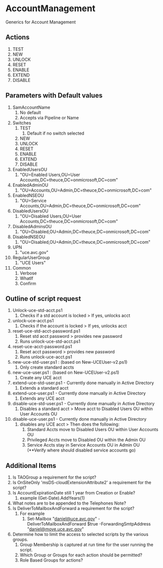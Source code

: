 # AccountManagement

Generics for Account Management

## Actions

1. TEST
1. NEW
1. UNLOCK
1. RESET
1. ENABLE
1. EXTEND
1. DISABLE

## Parameters with Default values

1. SamAccountName
    1. No default
    1. Accepts via Pipeline or Name
1. Switches
    1. TEST
        1. Default if no switch selected
    1. NEW
    1. UNLOCK
    1. RESET
    1. ENABLE
    1. EXTEND
    1. DISABLE
1. EnabledUsersOU
    1. "OU=Enabled Users,OU=User Accounts,DC=theuce,DC=onmicrosoft,DC=com"
1. EnabledAdminOU
    1. "OU=Accounts,OU=Admin,DC=theuce,DC=onmicrosoft,DC=com"
1. EnabledNSEOU
    1. "OU=Service Accounts,OU=Admin,DC=theuce,DC=onmicrosoft,DC=com"
1. DisabledUsersOU
    1. "OU=Disabled Users,OU=User Accounts,DC=theuce,DC=onmicrosoft,DC=com"
1. DisabledAdminsOU
    1. "OU=Disabled,OU=Admin,DC=theuce,DC=onmicrosoft,DC=com"
1. DisabledNSEOU
    1. "OU=Disabled,OU=Admin,DC=theuce,DC=onmicrosoft,DC=com"
1. UPN
    1. "uce.avc.gov"
1. RegularUserGroup
    1. "UCE Users"
1. Common
    1. Verbose
    1. WhatIf
    1. Confirm

## Outline of script request

1. Unlock-uce-std-acct.ps1
    1. Checks if a std account is locked > If yes, unlocks acct
1. unlock-uce-acct.ps1
    1. Checks if the account is locked > If yes, unlocks acct
1. reset-uce-std-acct-password.ps1
    1. Reset std acct password > provides new password
    1. Runs unlock-uce-std-acct.ps1
1. reset-uce-acct-password.ps1
    1. Reset acct password > provides new password
    1. Runs unlock-uce-acct.ps1
1. new-uce-std-user.ps1 : (based on New-UCEUser-v2.ps1)
    1. Only create standard accts
1. new-uce-user.ps1 : (based on New-UCEUser-v2.ps1)
    1. Create any UCE acct
1. extend-uce-std-user.ps1 - Currently done manually in Active Directory
    1. Extends a standard acct
1. extend-uce-user.ps1 - Currently done manually in Active Directory
    1. Extends any UCE acct
1. disable-uce-std-user.ps1 - Currently done manually in Active Directory
    1. Disables a standard acct > Move acct to Disabled Users OU within User Accounts OU
1. disable-uce-user.ps1 - Currently done manually in Active Directory
    1. disables any UCE acct > Then does the following:
        1. Standard Accts move to Disabled Users OU within User Accounts OU
        1. Privileged Accts move to Disabled OU within the Admin OU
        1. Service Accts stay in Service Accounts OU in Admin OU (**Verify where should disabled service accounts go)

## Additional Items

1. Is TAOGroup a requirement for the script?
1. Is OnSiteOnly 'msDS-cloudExtensionAttribute2' a requirement for the script?
1. Is AccountExpirationDate still 1 year from Creation or Enable?
    1. example (Get-Date).AddYears(1)
1. What notes are to be appended to the Telephones Note?
1. Is DeliverToMailboxAndForward a requirement for the script?
    1. For example
        1. Set-Mailbox "<daniel@uce.avc.gov>" -DeliverToMailboxAndForward $true -ForwardingSmtpAddress "<daniel@move.uce.avc.gov>"
1. Determine how to limit the access to selected scripts by the various groups.
    1. Group Membership is captured at run time for the user running the script.
    1. Which Group or Groups for each action should be permitted?
    1. Role Based Groups for actions?
